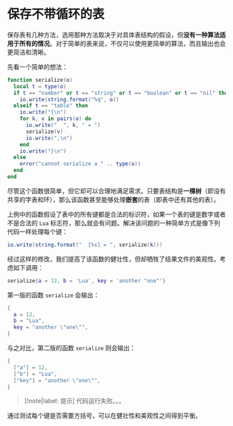 # 保存不带循环的表

保存表有几种方法，选用那种方法取决于对具体表结构的假设，但**没有一种算法适用于所有的情况**。对于简单的表来说，不仅可以使用更简单的算法，而且输出也会更简洁和清晰。

先看一个简单的想法：

```lua
function serialize(o)
  local t = type(o)
  if t == "number" or t == "string" or t == "boolean" or t == "nil" then
    io.write(string.format("%q", o))
  elseif t == "table" then
    io.write("{\n")
    for k, v in pairs(o) do
      io.write("  ", k, " = ")
      serialize(v)
      io.write(",\n")
    end
    io.write("}\n")
  else
    error("cannot serialize a " .. type(o))
  end
end
```

尽管这个函数很简单，但它却可以合理地满足需求。只要表结构是**一棵树**（即没有共享的字表和环），那么该函数甚至能够处理**嵌套**的表（即表中还有其他的表）。

上例中的函数假设了表中的所有键都是合法的标识符，如果一个表的键是数字或者不是合法的 `Lua` 标志符，那么就会有问题。解决该问题的一种简单方式是像下列代码一样处理每个键：

```lua
io.write(string.format("  [%s] = ", serialize(k)))
```

经过这样的修改，我们提高了该函数的健壮性，但却牺牲了结果文件的美观性。考虑如下调用：

```lua
serialize{a = 12, b = 'Lua', key = 'another "one"'}
```

第一版的函数 `serialize` 会输出：

```lua
{
  a = 12,
  b = "Lua",
  key = "another \"one\"",
}
```

与之对比，第二版的函数 `serialize` 则会输出：

```lua
{
  ["a"] = 12,
  ["b"] = "Lua",
  ["key"] = "another \"one\"",
}
```

> [!note|label: 提示]
> 代码运行失败。。。

通过测试每个键是否需要方括号，可以在健壮性和美观性之间得到平衡。
